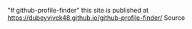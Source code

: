 "# github-profile-finder" 
this site is  published at https://dubeyvivek48.github.io/github-profile-finder/ 
Source
